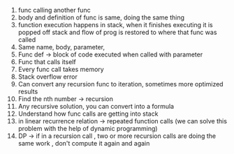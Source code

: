 1. func calling another func
2. body and definition of func is same, doing the same thing
3. function execution happens in stack, when it finishes executing it is popped off stack and flow of prog is restored to where that func was called
4. Same name, body, parameter, 
5. Func def -> block of code executed when called with parameter
6. Func that calls itself
7. Every func call takes memory
8. Stack overflow error
9. Can convert any recursion func to iteration, sometimes more optimized results
10. Find the nth number -> recursion
11. Any recursive solution, you can convert into a formula
12. Understand how func calls are getting into stack
13. in linear recurrence relation -> repeated function calls (we can solve this problem with the help of dynamic programming)
14. DP -> if in a recursion call , two or more recursion calls are doing the same work , don't compute it again and again

